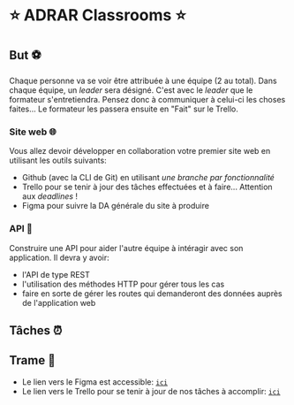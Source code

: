 # :star: ADRAR Classrooms :star:

## But :soccer:
Chaque personne va se voir être attribuée à une équipe (2 au total).
Dans chaque équipe, un *leader* sera désigné. C'est avec le *leader* que le formateur s'entretiendra.
Pensez donc à communiquer à celui-ci les choses faites... Le formateur les passera ensuite en "Fait" sur le Trello.

### Site web 🌐
Vous allez devoir développer en collaboration votre premier site web en utilisant les outils suivants: 
- Github (avec la CLI de Git) en utilisant *une branche par fonctionnalité*
- Trello pour se tenir à jour des tâches effectuées et à faire... Attention aux *deadlines* !
- Figma pour suivre la DA générale du site à produire
### API 🔨
Construire une API pour aider l'autre équipe à intéragir avec son application. Il devra y avoir:
- l'API de type REST
- l'utilisation des méthodes HTTP pour gérer tous les cas
- faire en sorte de gérer les routes qui demanderont des données auprès de l'application web

## Tâches ⏰


## Trame :link:
- Le lien vers le Figma est accessible: [`ici`](<https://www.figma.com/design/LhgsAaXHN8HVJfpXeyjhDQ/Adrar-Classrooms?node-id=0-1&node-type=canvas>)
- Le lien vers le Trello pour se tenir à jour de nos tâches à accomplir: [`ici`](<https://trello.com/b/3H405ux5/symfony-adrar-classrooms>)
